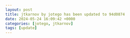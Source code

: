 ```yaml
---
layout: post
title: jtkarnov by jotego has been updated to 94d0874
date: 2024-05-24 16:09:42 +0000
categories: [jotego, jtkarnov]
tags: [update]
---
```


